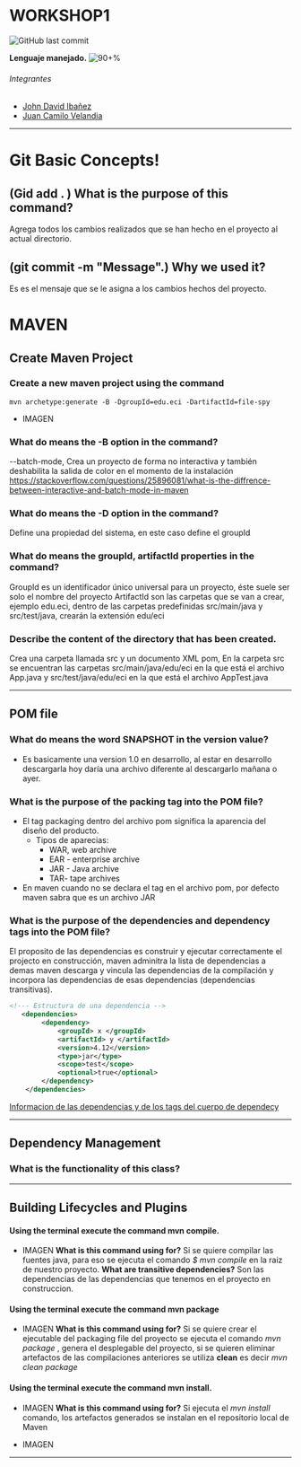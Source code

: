 # WORKSHOP1

![GitHub last commit](https://img.shields.io/github/last-commit/CrkJohn/workshop1.svg?style=for-the-badge)

**Lenguaje manejado.**     ![90+%]( https://img.shields.io/github/languages/top/crkJohn/workshop1.svg?style=for-the-badge&colorB=red)

###### Integrantes
- [John David Ibañez](https://github.com/CrkJohn)
- [Juan Camilo Velandia](https://github.com/jcamilovelandiab)
------------



# Git Basic Concepts!

 

## (Gid add . ) What is the purpose of this command?

Agrega todos los cambios realizados que se han hecho en el proyecto al actual directorio.

## (git commit -m "Message".) Why we used it?
Es es el mensaje que se le asigna a los cambios hechos del proyecto.

# MAVEN

## Create Maven Project

### Create a new maven project using the command 
```
mvn archetype:generate -B -DgroupId=edu.eci -DartifactId=file-spy
```
- IMAGEN

### What do means the -B option in the command?
--batch-mode, Crea un proyecto de forma no interactiva y también deshabilita la salida de color en el
momento de la instalación
https://stackoverflow.com/questions/25896081/what-is-the-diffrence-between-interactive-and-batch-mode-in-maven

### What do means the -D option in the command?
Define una propiedad del sistema, en este caso define el groupId

### What do means the groupId, artifactId properties in the command?
GroupId es un identificador único universal para un proyecto, éste suele ser solo el nombre del proyecto
ArtifactId son las carpetas que se van a crear, ejemplo edu.eci, dentro de las carpetas predefinidas
src/main/java y src/test/java, crearán la extensión edu/eci

### Describe the content of the directory that has been created.

Crea una carpeta llamada src y un documento XML pom,
En la carpeta src se encuentran las carpetas
src/main/java/edu/eci en la que está el archivo App.java y 
src/test/java/edu/eci en la que está el archivo AppTest.java

---

## POM file

### What do means the word SNAPSHOT in the version value?

- Es basicamente una version 1.0 en desarrollo, al estar en desarrollo descargarla hoy daría una archivo diferente al descargarlo mañana o ayer.

 
### What is the purpose of the packing tag into the POM file?
   
- El tag  packaging dentro del archivo pom significa la  aparencia del diseño del producto.
     - Tipos de aparecias:
        - WAR, web archive
        - EAR - enterprise archive
        - JAR -  Java archive
        - TAR- tape archives 
- En maven cuando no se declara el tag en el archivo pom, por defecto maven sabra que es un archivo JAR

### What is the purpose of the dependencies and dependency tags into the POM file?

El proposito de las dependencias es  construir y ejecutar correctamente el projecto en construcción, maven adminitra la lista de dependencias a demas maven descarga y vincula las dependencias de la compilación y incorpora las dependencias de esas dependencias (dependencias transitivas).
```xml
<!--- Estructura de una dependencia -->
   <dependencies>
        <dependency>
            <groupId> x </groupId>
            <artifactId> y </artifactId>
            <version>4.12</version>
            <type>jar</type>
            <scope>test</scope>
            <optional>true</optional>
        </dependency>
    </dependencies>
```

[Informacion de las dependencias y de los tags del cuerpo de dependecy](https://maven.apache.org/pom.html#Dependencies)
- - -
## Dependency Management
### What is the functionality of this class?
- - -
## Building Lifecycles and Plugins

#### Using the terminal execute the command mvn compile. 
- IMAGEN
**What is this command using for?**
Si se quiere compilar las fuentes java,  para eso se ejecuta el comando 
*$ mvn compile* en la raiz de nuestro proyecto. 
**What are transitive dependencies?**
Son las dependencias de las dependencias que tenemos en el proyecto en construccion.

#### Using the terminal execute the command mvn package
- IMAGEN
  **What is this command using for?**
  Si se quiere crear el ejecutable del packaging file del proyecto se ejecuta 
  el comando *mvn package* , genera el desplegable del proyecto, si se quieren eliminar artefactos de las compilaciones anteriores se utiliza **clean** es decir *mvn clean package*

####  Using the terminal execute the command mvn install. 
- IMAGEN
**What is this command using for?**
Si ejecuta el *mvn install* comando, los artefactos generados se instalan en el repositorio local de Maven

- IMAGEN
---
